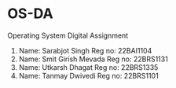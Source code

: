 # OS-DA
Operating System Digital Assignment 

1. Name: Sarabjot Singh Reg no: 22BAI1104
2. Name: Smit Girish Mevada Reg no: 22BRS1131
3. Name: Utkarsh Dhagat Reg no: 22BRS1335
4. Name: Tanmay Dwivedi Reg no: 22BRS1101
